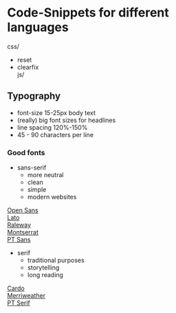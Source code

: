 # Code-Snippets for different languages

css/

* reset
* clearfix  
  js/

## Typography

* font-size 15-25px body text
* (really) big font sizes for headlines
* line spacing 120%-150%
* 45 - 90 characters per line

### Good fonts

* sans-serif
  * more neutral
  * clean
  * simple
  * modern websites

[Open Sans](https://fonts.google.com/specimen/Open+Sans)  
[Lato](https://fonts.google.com/specimen/Lato)  
[Raleway](https://fonts.google.com/specimen/Raleway)  
[Montserrat](https://fonts.google.com/specimen/Montserrat)  
[PT Sans](https://fonts.google.com/specimen/PT+Sans)  

* serif
  * traditional purposes
  * storytelling
  * long reading

[Cardo](https://fonts.google.com/specimen/Cardo)  
[Merriweather](https://fonts.google.com/specimen/Merriweather)  
[PT Serif](https://fonts.google.com/specimen/PT+Serif)  
